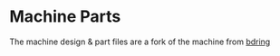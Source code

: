 # Machine Parts

The machine design & part files are a fork of the machine from [bdring](https://github.com/bdring/StringArt)
